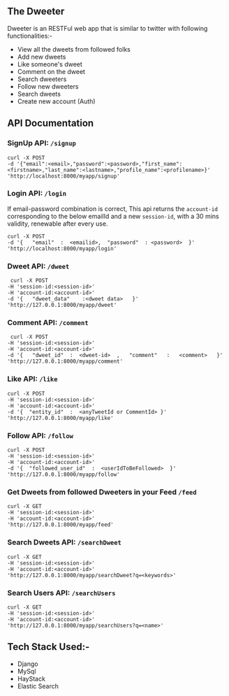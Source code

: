 ## The Dweeter
Dweeter is an RESTFul web app that is similar to twitter with following functionalities:-
- View all the dweets from followed folks 
- Add new dweets 
- Like someone's dweet 
- Comment on the dweet 
- Search dweeters 
- Follow new dweeters 
- Search dweets 
- Create new account (Auth) 


## API Documentation
### SignUp API:   `/signup` 
```
curl -X POST 
-d '{"email":<email>,"password":<password>,"first_name":<firstname>,"last_name":<lastname>,"profile_name":<profilename>}' 
'http://localhost:8000/myapp/signup'
```

### Login API:   `/login` 
If email-password combination is correct, 
This api returns the `account-id` corresponding to the below emailId and a new `session-id`, with a 30 mins validity,
renewable after every use.  
```
curl -X POST
-d '{   "email"  :  <emailid>,  "password"  : <password>  }'
'http://localhost:8000/myapp/login'
```

### Dweet API: `/dweet`
```
 curl -X POST 
-H 'session-id:<session-id>'
-H 'account-id:<account-id>'
-d '{   "dweet_data"    :<dweet data>   }'
'http://127.0.0.1:8000/myapp/dweet'
```

### Comment API: `/comment`
```
 curl -X POST 
-H 'session-id:<session-id>'
-H 'account-id:<account-id>'
-d '{   "dweet_id"  :  <dweet-id>  ,   "comment"   :   <comment>   }'
'http://127.0.0.1:8000/myapp/comment'
```


### Like API: `/like`
```
curl -X POST
-H 'session-id:<session-id>'
-H 'account-id:<account-id>'
-d '{  "entity_id"  :  <anyTweetId or CommentId> }'
'http://127.0.0.1:8000/myapp/like'
```

### Follow API: `/follow`
```
curl -X POST
-H 'session-id:<session-id>'
-H 'account-id:<account-id>'
-d '{  "followed_user_id"  :  <userIdToBeFollowed>  }'
'http://127.0.0.1:8000/myapp/follow'
```

### Get Dweets from followed Dweeters in your Feed `/feed`
```
curl -X GET
-H 'session-id:<session-id>'
-H 'account-id:<account-id>'
'http://127.0.0.1:8000/myapp/feed'
```

### Search Dweets API: `/searchDweet`
```
curl -X GET
-H 'session-id:<session-id>'
-H 'account-id:<account-id>'
'http://127.0.0.1:8000/myapp/searchDweet?q=<keywords>'
```

### Search Users API: `/searchUsers`
```
curl -X GET
-H 'session-id:<session-id>'
-H 'account-id:<account-id>'
'http://127.0.0.1:8000/myapp/searchUsers?q=<name>'
```

  ## Tech Stack Used:-
  - Django
  - MySql
  - HayStack
  - Elastic Search

